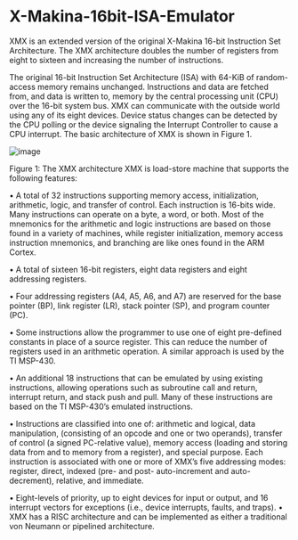 ﻿# X-Makina-16bit-ISA-Emulator
 
XMX is an extended version of the original X-Makina 16-bit Instruction Set Architecture. The XMX architecture doubles the number of registers from eight to sixteen and increasing the number of instructions.

The original 16-bit Instruction Set Architecture (ISA) with 64-KiB of random-access memory remains unchanged. Instructions and data are fetched from, and data is written to, memory by the central processing unit (CPU) over the 16-bit system bus. XMX can communicate with the outside world using any of its eight devices. Device status changes can be detected by the CPU polling or the device signaling the Interrupt Controller to cause a CPU interrupt.
The basic architecture of XMX is shown in Figure 1.

![image](https://user-images.githubusercontent.com/61470710/210111175-7ab75540-77a4-45e0-a580-90aa724de6f1.png)

Figure 1: The XMX architecture
XMX is load-store machine that supports the following features:

• A total of 32 instructions supporting memory access, initialization, arithmetic, logic, and transfer of control. Each instruction is 16-bits wide. Many instructions can operate on a byte, a word, or both. Most of the mnemonics for the arithmetic and logic instructions are based on those found in a variety of machines, while register initialization, memory access instruction mnemonics, and branching are like ones found in the ARM Cortex.

• A total of sixteen 16-bit registers, eight data registers and eight addressing registers.

• Four addressing registers (A4, A5, A6, and A7) are reserved for the base pointer (BP), link register (LR), stack pointer (SP), and program counter (PC).

• Some instructions allow the programmer to use one of eight pre-defined constants in place of a source register. This can reduce the number of registers used in an arithmetic operation. A similar approach is used by the TI MSP-430.

• An additional 18 instructions that can be emulated by using existing instructions, allowing operations such as subroutine call and return, interrupt return, and stack push and pull. Many of these instructions are based on the TI MSP-430’s emulated instructions.

• Instructions are classified into one of: arithmetic and logical, data manipulation, (consisting of an opcode and one or two operands), transfer of control (a signed PC-relative value), memory access (loading and storing data from and to memory from a register), and special purpose. Each instruction is associated with one or more of XMX’s five addressing modes: register, direct, indexed (pre- and post- auto-increment and auto-decrement), relative, and immediate.

• Eight-levels of priority, up to eight devices for input or output, and 16 interrupt vectors for exceptions (i.e., device interrupts, faults, and traps).
• XMX has a RISC architecture and can be implemented as either a traditional von Neumann or pipelined architecture.
